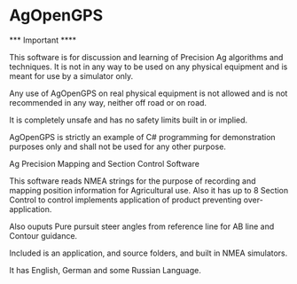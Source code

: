 
# AgOpenGPS

*** Important ****

This software is for discussion and learning of Precision Ag
algorithms and techniques. It is not in any way to be used on
any physical equipment and is meant for use by a simulator only.

Any use of AgOpenGPS on real physical equipment is not allowed
and is not recommended in any way, neither off road or on road. 

It is completely unsafe and has no safety limits built in or implied.

AgOpenGPS is strictly an example of C# programming for
demonstration purposes only and shall not be used for any other purpose.


Ag Precision Mapping and Section Control Software

This software reads NMEA strings for the purpose of recording and mapping position information 
for Agricultural use. Also it has up to 8 Section Control to control implements application of product
preventing over-application.

Also ouputs Pure pursuit steer angles from reference line for AB line and Contour guidance.

Included is an application, and source folders,  and built in NMEA simulators. 

It has English, German and some Russian Language.
